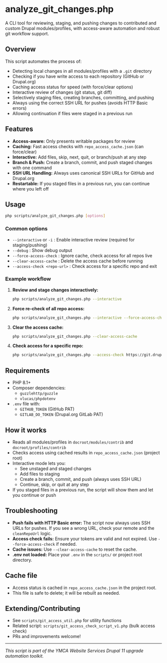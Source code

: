 # analyze_git_changes.php

A CLI tool for reviewing, staging, and pushing changes to contributed and custom Drupal modules/profiles, with access-aware automation and robust git workflow support.

## Overview

This script automates the process of:
- Detecting local changes in all modules/profiles with a `.git` directory
- Checking if you have write access to each repository (GitHub or Drupal.org)
- Caching access status for speed (with force/clear options)
- Interactive review of changes (git status, git diff)
- Selectively staging files, creating branches, committing, and pushing
- Always using the correct SSH URL for pushes (avoids HTTP Basic errors)
- Allowing continuation if files were staged in a previous run

## Features
- **Access-aware:** Only presents writable packages for review
- **Caching:** Fast access checks with `repo_access_cache.json` (can force/clear)
- **Interactive:** Add files, skip, next, quit, or branch/push at any step
- **Branch & Push:** Create a branch, commit, and push staged changes with one command
- **SSH URL Handling:** Always uses canonical SSH URLs for GitHub and Drupal.org
- **Restartable:** If you staged files in a previous run, you can continue where you left off

## Usage

```sh
php scripts/analyze_git_changes.php [options]
```

### Common options
- `--interactive` or `-i` : Enable interactive review (required for staging/pushing)
- `--debug` : Show debug output
- `--force-access-check` : Ignore cache, check access for all repos live
- `--clear-access-cache` : Delete the access cache before running
- `--access-check <repo-url>` : Check access for a specific repo and exit

### Example workflow

1. **Review and stage changes interactively:**
   ```sh
   php scripts/analyze_git_changes.php --interactive
   ```
2. **Force re-check of all repo access:**
   ```sh
   php scripts/analyze_git_changes.php --interactive --force-access-check
   ```
3. **Clear the access cache:**
   ```sh
   php scripts/analyze_git_changes.php --clear-access-cache
   ```
4. **Check access for a specific repo:**
   ```sh
   php scripts/analyze_git_changes.php --access-check https://git.drupalcode.org/project/your_module.git
   ```

## Requirements
- PHP 8.1+
- Composer dependencies:
  - `guzzlehttp/guzzle`
  - `vlucas/phpdotenv`
- `.env` file with:
  - `GITHUB_TOKEN` (GitHub PAT)
  - `GITLAB_DO_TOKEN` (Drupal.org GitLab PAT)

## How it works
- Reads all modules/profiles in `docroot/modules/contrib` and `docroot/profiles/contrib`
- Checks access using cached results in `repo_access_cache.json` (project root)
- Interactive mode lets you:
  - See unstaged and staged changes
  - Add files to staging
  - Create a branch, commit, and push (always uses SSH URL)
  - Continue, skip, or quit at any step
- If you staged files in a previous run, the script will show them and let you continue or push

## Troubleshooting
- **Push fails with HTTP Basic error:** The script now always uses SSH URLs for pushes. If you see a wrong URL, check your remote and the `cleanRepoUrl` logic.
- **Access check fails:** Ensure your tokens are valid and not expired. Use `--force-access-check` if needed.
- **Cache issues:** Use `--clear-access-cache` to reset the cache.
- **.env not loaded:** Place your `.env` in the `scripts/` or project root directory.

## Cache file
- Access status is cached in `repo_access_cache.json` in the project root.
- This file is safe to delete; it will be rebuilt as needed.

## Extending/Contributing
- See `scripts/git_access_util.php` for utility functions
- Related script: `scripts/git_access_check_script_v1.php` (bulk access check)
- PRs and improvements welcome!

---

*This script is part of the YMCA Website Services Drupal 11 upgrade automation toolkit.* 